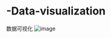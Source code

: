 # -Data-visualization
数据可视化
![image](http://i2.hdslb.com/bfs/archive/215976c12bb1d01eff318ab5da663aeef182a07c.jpg)
